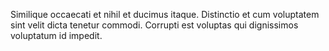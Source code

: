 Similique occaecati et nihil et ducimus itaque. Distinctio et cum voluptatem sint velit dicta tenetur commodi. Corrupti est voluptas qui dignissimos voluptatum id impedit.